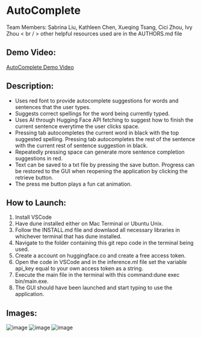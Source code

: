 # AutoComplete
Team Members: 
Sabrina Liu, 
Kathleen Chen,
Xueqing Tsang,
Cici Zhou, 
Ivy Zhou < br / >
other helpful resources used are in the AUTHORS.md file
## Demo Video:
[AutoComplete Demo Video](https://www.youtube.com/watch?v=GLEakwbu01g)

## Description: 
- Uses red font to provide autocomplete suggestions for words and sentences that the user types.
- Suggests correct spellings for the word being currently typed.
- Uses AI through Hugging Face API fetching to suggest how to finish the current sentence everytime the user clicks space.
- Pressing tab autocompletes the current word in black with the top suggested spelling. Pressing tab autocompletes the rest of the sentence with the current rest of sentence suggestion in black.
- Repeatedly pressing space can generate more sentence completion suggestions in red.
- Text can be saved to a txt file by pressing the save button. Progress can be restored to the GUI when reopening the application by clicking the retrieve button.
- The press me button plays a fun cat animation.

## How to Launch:
1. Install VSCode
2. Have dune installed either on Mac Terminal or Ubuntu Unix.
3. Follow the INSTALL.md file and downlaod all necessary libraries in whichever terminal that has dune installed.
4. Navigate to the folder containing this git repo code in the terminal being used.
5. Create a account on huggingface.co and create a free access token.
6. Open the code in VSCode and in the inference.ml file set the variable api_key equal to your own access token as a string.
7. Execute the main file in the terminal with this command:dune exec bin/main.exe.
8. The GUI should have been launched and start typing to use the application.

## Images:
![image](https://github.com/user-attachments/assets/4ba44404-842c-427c-b796-fcc5241ae501)
![image](https://github.com/user-attachments/assets/dbcf2b36-42fe-429e-8b1a-6004aeaba9a0)
![image](https://github.com/user-attachments/assets/8cff74c2-d598-44b5-b4b4-bfaaeb130ab0)


